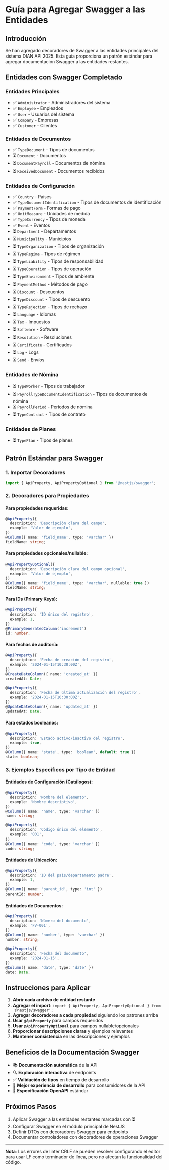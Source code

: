 # Guía para Agregar Swagger a las Entidades

## Introducción
Se han agregado decoradores de Swagger a las entidades principales del sistema DIAN API 2025. Esta guía proporciona un patrón estándar para agregar documentación Swagger a las entidades restantes.

## Entidades con Swagger Completado

### Entidades Principales
- ✅ `Administrator` - Administradores del sistema
- ✅ `Employee` - Empleados 
- ✅ `User` - Usuarios del sistema
- ✅ `Company` - Empresas
- ✅ `Customer` - Clientes

### Entidades de Documentos
- ✅ `TypeDocument` - Tipos de documentos
- ⏳ `Document` - Documentos
- ⏳ `DocumentPayroll` - Documentos de nómina
- ⏳ `ReceivedDocument` - Documentos recibidos

### Entidades de Configuración
- ✅ `Country` - Países
- ✅ `TypeDocumentIdentification` - Tipos de documentos de identificación
- ✅ `PaymentForm` - Formas de pago
- ✅ `UnitMeasure` - Unidades de medida
- ✅ `TypeCurrency` - Tipos de moneda
- ✅ `Event` - Eventos
- ⏳ `Department` - Departamentos
- ⏳ `Municipality` - Municipios
- ⏳ `TypeOrganization` - Tipos de organización
- ⏳ `TypeRegime` - Tipos de régimen
- ⏳ `TypeLiability` - Tipos de responsabilidad
- ⏳ `TypeOperation` - Tipos de operación
- ⏳ `TypeEnvironment` - Tipos de ambiente
- ⏳ `PaymentMethod` - Métodos de pago
- ⏳ `Discount` - Descuentos
- ⏳ `TypeDiscount` - Tipos de descuento
- ⏳ `TypeRejection` - Tipos de rechazo
- ⏳ `Language` - Idiomas
- ⏳ `Tax` - Impuestos
- ⏳ `Software` - Software
- ⏳ `Resolution` - Resoluciones
- ⏳ `Certificate` - Certificados
- ⏳ `Log` - Logs
- ⏳ `Send` - Envíos

### Entidades de Nómina
- ⏳ `TypeWorker` - Tipos de trabajador
- ⏳ `PayrollTypeDocumentIdentification` - Tipos de documentos de nómina
- ⏳ `PayrollPeriod` - Períodos de nómina
- ⏳ `TypeContract` - Tipos de contrato

### Entidades de Planes
- ⏳ `TypePlan` - Tipos de planes

## Patrón Estándar para Swagger

### 1. Importar Decoradores
```typescript
import { ApiProperty, ApiPropertyOptional } from '@nestjs/swagger';
```

### 2. Decoradores para Propiedades

#### Para propiedades requeridas:
```typescript
@ApiProperty({
  description: 'Descripción clara del campo',
  example: 'Valor de ejemplo',
})
@Column({ name: 'field_name', type: 'varchar' })
fieldName: string;
```

#### Para propiedades opcionales/nullable:
```typescript
@ApiPropertyOptional({
  description: 'Descripción clara del campo opcional',
  example: 'Valor de ejemplo',
})
@Column({ name: 'field_name', type: 'varchar', nullable: true })
fieldName: string;
```

#### Para IDs (Primary Keys):
```typescript
@ApiProperty({
  description: 'ID único del registro',
  example: 1,
})
@PrimaryGeneratedColumn('increment')
id: number;
```

#### Para fechas de auditoría:
```typescript
@ApiProperty({
  description: 'Fecha de creación del registro',
  example: '2024-01-15T10:30:00Z',
})
@CreateDateColumn({ name: 'created_at' })
createdAt: Date;

@ApiProperty({
  description: 'Fecha de última actualización del registro',
  example: '2024-01-15T10:30:00Z',
})
@UpdateDateColumn({ name: 'updated_at' })
updatedAt: Date;
```

#### Para estados booleanos:
```typescript
@ApiProperty({
  description: 'Estado activo/inactivo del registro',
  example: true,
})
@Column({ name: 'state', type: 'boolean', default: true })
state: boolean;
```

### 3. Ejemplos Específicos por Tipo de Entidad

#### Entidades de Configuración (Catálogos):
```typescript
@ApiProperty({
  description: 'Nombre del elemento',
  example: 'Nombre descriptivo',
})
@Column({ name: 'name', type: 'varchar' })
name: string;

@ApiProperty({
  description: 'Código único del elemento',
  example: '001',
})
@Column({ name: 'code', type: 'varchar' })
code: string;
```

#### Entidades de Ubicación:
```typescript
@ApiProperty({
  description: 'ID del país/departamento padre',
  example: 1,
})
@Column({ name: 'parent_id', type: 'int' })
parentId: number;
```

#### Entidades de Documentos:
```typescript
@ApiProperty({
  description: 'Número del documento',
  example: 'FV-001',
})
@Column({ name: 'number', type: 'varchar' })
number: string;

@ApiProperty({
  description: 'Fecha del documento',
  example: '2024-01-15',
})
@Column({ name: 'date', type: 'date' })
date: Date;
```

## Instrucciones para Aplicar

1. **Abrir cada archivo de entidad restante**
2. **Agregar el import**: `import { ApiProperty, ApiPropertyOptional } from '@nestjs/swagger';`
3. **Agregar decoradores a cada propiedad** siguiendo los patrones arriba
4. **Usar `@ApiProperty`** para campos requeridos
5. **Usar `@ApiPropertyOptional`** para campos nullable/opcionales
6. **Proporcionar descripciones claras** y ejemplos relevantes
7. **Mantener consistencia** en las descripciones y ejemplos

## Beneficios de la Documentación Swagger

- 📚 **Documentación automática** de la API
- 🔍 **Exploración interactiva** de endpoints
- ✅ **Validación de tipos** en tiempo de desarrollo
- 🚀 **Mejor experiencia de desarrollo** para consumidores de la API
- 📖 **Especificación OpenAPI** estándar

## Próximos Pasos

1. Aplicar Swagger a las entidades restantes marcadas con ⏳
2. Configurar Swagger en el módulo principal de NestJS
3. Definir DTOs con decoradores Swagger para endpoints
4. Documentar controladores con decoradores de operaciones Swagger

---

**Nota**: Los errores de linter CRLF se pueden resolver configurando el editor para usar LF como terminador de línea, pero no afectan la funcionalidad del código. 